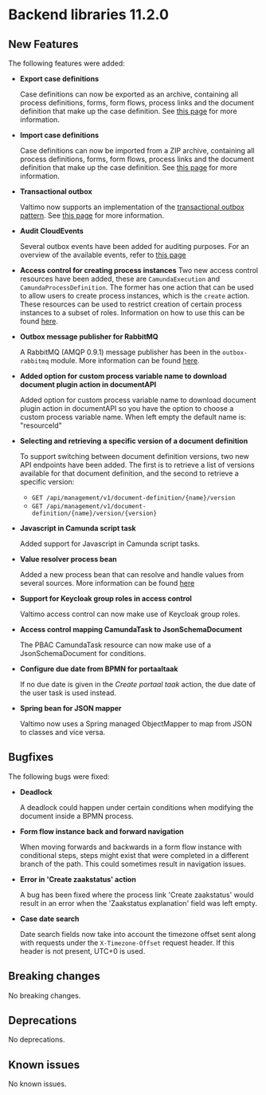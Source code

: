 # Backend libraries 11.2.0

## New Features

The following features were added:

* **Export case definitions**

  Case definitions can now be exported as an archive, containing all process definitions, forms, form flows,
  process links and the document definition that make up the case definition. See 
  [this page](/using-valtimo/case/exporting-case-definitions.md#export) for more information.

* **Import case definitions**

  Case definitions can now be imported from a ZIP archive, containing all process definitions, forms, form flows,
  process links and the document definition that make up the case definition. See
  [this page](/using-valtimo/case/exporting-case-definitions.md#import) for more information.

* **Transactional outbox**

  Valtimo now supports an implementation of
  the [transactional outbox pattern](https://microservices.io/patterns/data/transactional-outbox.html). See
  [this page](/getting-started/modules/core/outbox.md) for more information.

* **Audit CloudEvents**

  Several outbox events have been added for auditing purposes. For an overview of the available events, refer to
  [this page](/reference/modules/outbox.md)

* **Access control for creating process instances**
  Two new access control resources have been added, these are `CamundaExecution` and `CamundaProcessDefinition`. The
  former has one action that can be used to allow users to create process instances, which is the `create` action.
  These resources can be used to restrict creation of certain process instances to a subset of roles. Information on
  how to use this can be found [here](/using-valtimo/access-control/configuring-permissions.md#create-process-instance-permissions).

* **Outbox message publisher for RabbitMQ**

  A RabbitMQ (AMQP 0.9.1) message publisher has been in the `outbox-rabbitmq` module. More information can be found [here](/getting-started/modules/core/outbox-rabbitmq.md). 

* **Added option for custom process variable name to download document plugin action in documentAPI**

  Added option for custom process variable name to download document plugin action in documentAPI so you have the option to choose a custom process variable name.
  When left empty the default name is: "resourceId"

* **Selecting and retrieving a specific version of a document definition**
  
  To support switching between document definition versions, two new API endpoints have been added. The first is to
  retrieve a list of versions available for that document definition, and the second to retrieve a specific version:
  - ```GET /api/management/v1/document-definition/{name}/version```
  - ```GET /api/management/v1/document-definition/{name}/version/{version}```

* **Javascript in Camunda script task**
  
  Added support for Javascript in Camunda script tasks.

* **Value resolver process bean**

  Added a new process bean that can resolve and handle values from several sources. More information can be
  found [here](/reference/process-beans.md#valueresolverdelegateservice)

* **Support for Keycloak group roles in access control**

  Valtimo access control can now make use of Keycloak group roles.

* **Access control mapping CamundaTask to JsonSchemaDocument**

  The PBAC CamundaTask resource can now make use of a JsonSchemaDocument for conditions.

* **Configure due date from BPMN for portaaltaak**

  If no due date is given in the *Create portaal taak* action, the due date of the user task is used instead.

* **Spring bean for JSON mapper**

  Valtimo now uses a Spring managed ObjectMapper to map from JSON to classes and vice versa.
## Bugfixes

The following bugs were fixed:

* **Deadlock**

  A deadlock could happen under certain conditions when modifying the document inside a BPMN process.

* **Form flow instance back and forward navigation**

  When moving forwards and backwards in a form flow instance with conditional steps, steps might exist that were
  completed in a different branch of the path. This could sometimes result in navigation issues.

* **Error in 'Create zaakstatus' action**

  A bug has been fixed where the process link 'Create zaakstatus' would result in an error when the 'Zaakstatus
  explanation' field was left empty.

* **Case date search**

  Date search fields now take into account the timezone offset sent along with requests under the `X-Timezone-Offset`
  request header. If this header is not present, UTC+0 is used.

## Breaking changes

No breaking changes.

## Deprecations

No deprecations.

## Known issues

No known issues.
